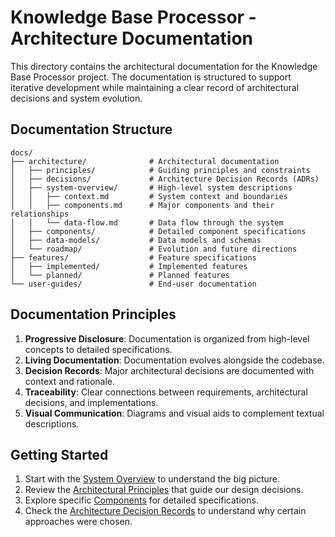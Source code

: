 # Knowledge Base Processor - Architecture Documentation

This directory contains the architectural documentation for the Knowledge Base Processor project. The documentation is structured to support iterative development while maintaining a clear record of architectural decisions and system evolution.

## Documentation Structure

```
docs/
├── architecture/              # Architectural documentation
│   ├── principles/            # Guiding principles and constraints
│   ├── decisions/             # Architecture Decision Records (ADRs)
│   ├── system-overview/       # High-level system descriptions
│   │   ├── context.md         # System context and boundaries
│   │   ├── components.md      # Major components and their relationships
│   │   └── data-flow.md       # Data flow through the system
│   ├── components/            # Detailed component specifications
│   ├── data-models/           # Data models and schemas
│   └── roadmap/               # Evolution and future directions
├── features/                  # Feature specifications
│   ├── implemented/           # Implemented features
│   └── planned/               # Planned features
└── user-guides/               # End-user documentation
```

## Documentation Principles

1. **Progressive Disclosure**: Documentation is organized from high-level concepts to detailed specifications.
2. **Living Documentation**: Documentation evolves alongside the codebase.
3. **Decision Records**: Major architectural decisions are documented with context and rationale.
4. **Traceability**: Clear connections between requirements, architectural decisions, and implementations.
5. **Visual Communication**: Diagrams and visual aids to complement textual descriptions.

## Getting Started

1. Start with the [System Overview](./system-overview/context.md) to understand the big picture.
2. Review the [Architectural Principles](./principles/README.md) that guide our design decisions.
3. Explore specific [Components](.md) for detailed specifications.
4. Check the [Architecture Decision Records](./decisions/) to understand why certain approaches were chosen.